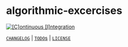 # algorithmic-excercises

[![[C]ontinuous [I]ntegration](https://github.com/percebus/algorithmic-excercises/actions/workflows/always.yml/badge.svg)](https://github.com/percebus/algorithmic-excercises/actions/workflows/always.yml)

[`CHANGELOG`](./CHANGELOG.md) | [`TODO`s](./TODO.md) | [`LICENSE`](./LICENSE.md)
